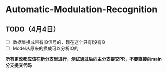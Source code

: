 # Automatic-Modulation-Recognition

## TODO（4月4日）

- [ ] 数据集换成带有IQ信号的，现在这个只有I没有Q
- [ ] Model从原来的换成可以分析IQ的

**所有更改都应该在新分支里进行，测试通过后向主分支提交PR，不要直接向main分支提交代码**

